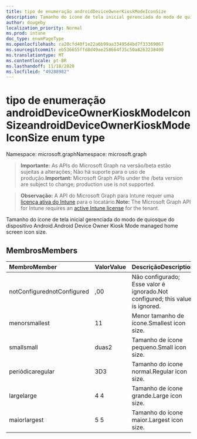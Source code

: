 ```yaml
---
title: tipo de enumeração androidDeviceOwnerKioskModeIconSize
description: Tamanho do ícone de tela inicial gerenciada do modo de quiosque do dispositivo Android.
author: dougeby
localization_priority: Normal
ms.prod: intune
doc_type: enumPageType
ms.openlocfilehash: ca20cfd40f1e22a6b99aa33495d4bd7f33369067
ms.sourcegitcommit: eb536655ffd8d49ae258664f35c50a8263238400
ms.translationtype: MT
ms.contentlocale: pt-BR
ms.lasthandoff: 11/18/2020
ms.locfileid: "49288982"
---
```

# <a name="androiddeviceownerkioskmodeiconsize-enum-type"></a><span data-ttu-id="14859-103">tipo de enumeração androidDeviceOwnerKioskModeIconSize</span><span class="sxs-lookup"><span data-stu-id="14859-103">androidDeviceOwnerKioskModeIconSize enum type</span></span>

<span data-ttu-id="14859-104">Namespace: microsoft.graph</span><span class="sxs-lookup"><span data-stu-id="14859-104">Namespace: microsoft.graph</span></span>

> <span data-ttu-id="14859-105">**Importante:** As APIs do Microsoft Graph na versão/beta estão sujeitas a alterações; Não há suporte para o uso de produção.</span><span class="sxs-lookup"><span data-stu-id="14859-105">**Important:** Microsoft Graph APIs under the /beta version are subject to change; production use is not supported.</span></span>

> <span data-ttu-id="14859-106">**Observação:** A API do Microsoft Graph para Intune requer uma [licença ativa do Intune](https://go.microsoft.com/fwlink/?linkid=839381) para o locatário.</span><span class="sxs-lookup"><span data-stu-id="14859-106">**Note:** The Microsoft Graph API for Intune requires an [active Intune license](https://go.microsoft.com/fwlink/?linkid=839381) for the tenant.</span></span>

<span data-ttu-id="14859-107">Tamanho do ícone de tela inicial gerenciada do modo de quiosque do dispositivo Android.</span><span class="sxs-lookup"><span data-stu-id="14859-107">Android Device Owner Kiosk Mode managed home screen icon size.</span></span>

## <a name="members"></a><span data-ttu-id="14859-108">Membros</span><span class="sxs-lookup"><span data-stu-id="14859-108">Members</span></span>
|<span data-ttu-id="14859-109">Membro</span><span class="sxs-lookup"><span data-stu-id="14859-109">Member</span></span>|<span data-ttu-id="14859-110">Valor</span><span class="sxs-lookup"><span data-stu-id="14859-110">Value</span></span>|<span data-ttu-id="14859-111">Descrição</span><span class="sxs-lookup"><span data-stu-id="14859-111">Description</span></span>|
|:---|:---|:---|
|<span data-ttu-id="14859-112">notConfigured</span><span class="sxs-lookup"><span data-stu-id="14859-112">notConfigured</span></span>|<span data-ttu-id="14859-113">,0</span><span class="sxs-lookup"><span data-stu-id="14859-113">0</span></span>|<span data-ttu-id="14859-114">Não configurado; Esse valor é ignorado.</span><span class="sxs-lookup"><span data-stu-id="14859-114">Not configured; this value is ignored.</span></span>|
|<span data-ttu-id="14859-115">menor</span><span class="sxs-lookup"><span data-stu-id="14859-115">smallest</span></span>|<span data-ttu-id="14859-116">1</span><span class="sxs-lookup"><span data-stu-id="14859-116">1</span></span>|<span data-ttu-id="14859-117">Menor tamanho de ícone.</span><span class="sxs-lookup"><span data-stu-id="14859-117">Smallest icon size.</span></span>|
|<span data-ttu-id="14859-118">small</span><span class="sxs-lookup"><span data-stu-id="14859-118">small</span></span>|<span data-ttu-id="14859-119">duas</span><span class="sxs-lookup"><span data-stu-id="14859-119">2</span></span>|<span data-ttu-id="14859-120">Tamanho de ícone pequeno.</span><span class="sxs-lookup"><span data-stu-id="14859-120">Small icon size.</span></span>|
|<span data-ttu-id="14859-121">periódica</span><span class="sxs-lookup"><span data-stu-id="14859-121">regular</span></span>|<span data-ttu-id="14859-122">3D</span><span class="sxs-lookup"><span data-stu-id="14859-122">3</span></span>|<span data-ttu-id="14859-123">Tamanho do ícone normal.</span><span class="sxs-lookup"><span data-stu-id="14859-123">Regular icon size.</span></span>|
|<span data-ttu-id="14859-124">large</span><span class="sxs-lookup"><span data-stu-id="14859-124">large</span></span>|<span data-ttu-id="14859-125">4 </span><span class="sxs-lookup"><span data-stu-id="14859-125">4</span></span>|<span data-ttu-id="14859-126">Tamanho de ícone grande.</span><span class="sxs-lookup"><span data-stu-id="14859-126">Large icon size.</span></span>|
|<span data-ttu-id="14859-127">maior</span><span class="sxs-lookup"><span data-stu-id="14859-127">largest</span></span>|<span data-ttu-id="14859-128">5 </span><span class="sxs-lookup"><span data-stu-id="14859-128">5</span></span>|<span data-ttu-id="14859-129">Tamanho do ícone maior.</span><span class="sxs-lookup"><span data-stu-id="14859-129">Largest icon size.</span></span>|




